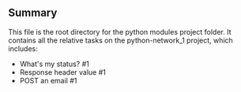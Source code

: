 ## Summary

This file is the root directory for the python modules project folder. It contains all the relative tasks on the python-network_1 project, which includes:

* What's my status? #1
* Response header value #1
* POST an email #1